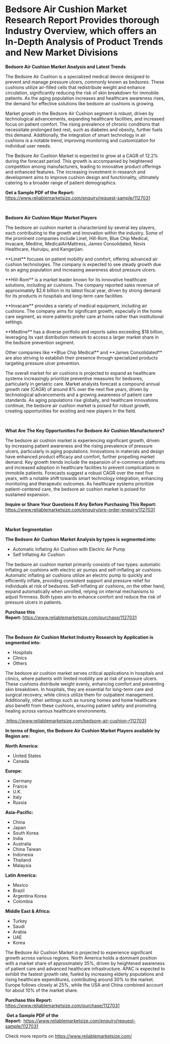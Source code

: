 <p><h1>Bedsore Air Cushion Market Research Report Provides thorough Industry Overview, which offers an In-Depth Analysis of Product Trends and New Market Divisions</h1></p><p><strong>Bedsore Air Cushion Market Analysis and Latest Trends</strong></p>
<p><p>The Bedsore Air Cushion is a specialized medical device designed to prevent and manage pressure ulcers, commonly known as bedsores. These cushions utilize air-filled cells that redistribute weight and enhance circulation, significantly reducing the risk of skin breakdown for immobile patients. As the aging population increases and healthcare awareness rises, the demand for effective solutions like bedsore air cushions is growing.</p><p>Market growth in the Bedsore Air Cushion segment is robust, driven by technological advancements, expanding healthcare facilities, and increased focus on patient comfort. The rising prevalence of chronic conditions that necessitate prolonged bed rest, such as diabetes and obesity, further fuels this demand. Additionally, the integration of smart technology in air cushions is a notable trend, improving monitoring and customization for individual user needs.</p><p>The Bedsore Air Cushion Market is expected to grow at a CAGR of 12.2% during the forecast period. This growth is accompanied by heightened competition among manufacturers, leading to innovative product offerings and enhanced features. The increasing investment in research and development aims to improve cushion design and functionality, ultimately catering to a broader range of patient demographics.</p></p>
<p><strong>Get a Sample PDF of the Report:&nbsp;</strong> <a href="https://www.reliablemarketsize.com/enquiry/request-sample/1127031?utm_campaign=2336&utm_medium=2&utm_source=Github&utm_content=ia&utm_term=05032025&utm_id=bedsore-air-cushion">https://www.reliablemarketsize.com/enquiry/request-sample/1127031</a></p>
<p>&nbsp;</p>
<p><strong>Bedsore Air Cushion Major Market Players</strong></p>
<p><p>The bedsore air cushion market is characterized by several key players, each contributing to the growth and innovation within the industry. Some of the prominent companies include Linet, Hill-Rom, Blue Chip Medical, Invacare, Medline, MedicalAirMattress, James Consolidated, Novis Healthcare, Huiruipu, and Kangerjian.</p><p>**Linet** focuses on patient mobility and comfort, offering advanced air cushion technologies. The company is expected to see steady growth due to an aging population and increasing awareness about pressure ulcers.</p><p>**Hill-Rom** is a market leader known for its innovative healthcare solutions, including air cushions. The company reported sales revenue of approximately $2.6 billion in its latest fiscal year, driven by strong demand for its products in hospitals and long-term care facilities.</p><p>**Invacare** provides a variety of medical equipment, including air cushions. The company aims for significant growth, especially in the home care segment, as more patients prefer care at home rather than institutional settings.</p><p>**Medline** has a diverse portfolio and reports sales exceeding $18 billion, leveraging its vast distribution network to access a larger market share in the bedsore prevention segment.</p><p>Other companies like **Blue Chip Medical** and **James Consolidated** are also striving to establish their presence through specialized products targeting pressure ulcer prevention.</p><p>The overall market for air cushions is projected to expand as healthcare systems increasingly prioritize preventive measures for bedsores, particularly in geriatric care. Market analysts forecast a compound annual growth rate (CAGR) of around 8% over the next five years, driven by technological advancements and a growing awareness of patient care standards. As aging populations rise globally, and healthcare innovations continue, the bedsore air cushion market is poised for robust growth, creating opportunities for existing and new players in the field.</p></p>
<p>&nbsp;</p>
<p><strong>What Are The Key Opportunities For Bedsore Air Cushion Manufacturers?</strong></p>
<p><p>The bedsore air cushion market is experiencing significant growth, driven by increasing patient awareness and the rising prevalence of pressure ulcers, particularly in aging populations. Innovations in materials and design have enhanced product efficacy and comfort, further propelling market demand. Key growth trends include the expansion of e-commerce platforms and increased adoption in healthcare facilities to prevent complications in immobile patients. Forecasts suggest a robust CAGR over the next five years, with a notable shift towards smart technology integration, enhancing monitoring and therapeutic outcomes. As healthcare systems prioritize patient-centered care, the bedsore air cushion market is poised for sustained expansion.</p></p>
<p><strong>Inquire or Share Your Questions If Any Before Purchasing This Report:</strong> <a href="https://www.reliablemarketsize.com/enquiry/pre-order-enquiry/1127031?utm_campaign=2336&utm_medium=2&utm_source=Github&utm_content=ia&utm_term=05032025&utm_id=bedsore-air-cushion">https://www.reliablemarketsize.com/enquiry/pre-order-enquiry/1127031</a></p>
<p>&nbsp;</p>
<p><strong>Market Segmentation</strong></p>
<p><strong>The Bedsore Air Cushion Market Analysis by types is segmented into:</strong></p>
<p><ul><li>Automatic Inflating Air Cushion with Electric Air Pump</li><li>Self Inflating Air Cushion</li></ul></p>
<p><p>The bedsore air cushion market primarily consists of two types: automatic inflating air cushions with electric air pumps and self-inflating air cushions. Automatic inflating air cushions utilize an electric pump to quickly and efficiently inflate, providing consistent support and pressure relief for individuals at risk of bedsores. Self-inflating air cushions, on the other hand, expand automatically when unrolled, relying on internal mechanisms to adjust firmness. Both types aim to enhance comfort and reduce the risk of pressure ulcers in patients.</p></p>
<p><strong>Purchase this Report:&nbsp;</strong><a href="https://www.reliablemarketsize.com/purchase/1127031?utm_campaign=2336&utm_medium=2&utm_source=Github&utm_content=ia&utm_term=05032025&utm_id=bedsore-air-cushion">https://www.reliablemarketsize.com/purchase/1127031</a></p>
<p>&nbsp;</p>
<p><strong>The Bedsore Air Cushion Market Industry Research by Application is segmented into:</strong></p>
<p><ul><li>Hospitals</li><li>Clinics</li><li>Others</li></ul></p>
<p><p>The bedsore air cushion market serves critical applications in hospitals and clinics, where patients with limited mobility are at risk of pressure ulcers. These cushions distribute weight evenly, enhancing comfort and preventing skin breakdown. In hospitals, they are essential for long-term care and surgical recovery, while clinics utilize them for outpatient management. Additionally, other settings such as nursing homes and home healthcare also benefit from these cushions, ensuring patient safety and promoting healing across various healthcare environments.</p></p>
<p><a href="https://www.reliablemarketsize.com/bedsore-air-cushion-r1127031?utm_campaign=2336&utm_medium=2&utm_source=Github&utm_content=ia&utm_term=05032025&utm_id=bedsore-air-cushion">&nbsp;https://www.reliablemarketsize.com/bedsore-air-cushion-r1127031</a></p>
<p><strong>In terms of Region, the Bedsore Air Cushion Market Players available by Region are:</strong></p>
<p>
    <p> <strong> North America: </strong>
        <ul>
            <li>United States</li>
            <li>Canada</li>
        </ul>
        </p> 
    <p> <strong> Europe: </strong>
        <ul>
            <li>Germany</li>
            <li>France</li>
            <li>U.K.</li>
            <li>Italy</li>
            <li>Russia</li>
        </ul>
        </p> 
    <p> <strong> Asia-Pacific: </strong>
        <ul>
            <li>China</li>
            <li>Japan</li>
            <li>South Korea</li>
            <li>India</li>
            <li>Australia</li>
            <li>China Taiwan</li>
            <li>Indonesia</li>
            <li>Thailand</li>
            <li>Malaysia</li>
        </ul>
        </p> 
    <p> <strong> Latin America: </strong>
        <ul>
            <li>Mexico</li>
            <li>Brazil</li>
            <li>Argentina Korea</li>
            <li>Colombia</li>
        </ul>
        </p> 
    <p> <strong> Middle East & Africa: </strong>
        <ul>
            <li>Turkey</li>
            <li>Saudi</li>
            <li>Arabia</li>
            <li>UAE</li>
            <li>Korea</li>
        </ul>
    </p>
    </p>
<p><p>The Bedsore Air Cushion Market is projected to experience significant growth across various regions. North America holds a dominant position with a market share of approximately 35%, driven by heightened awareness of patient care and advanced healthcare infrastructure. APAC is expected to exhibit the fastest growth rate, fueled by increasing elderly populations and rising healthcare expenditures, contributing around 30% to the market. Europe follows closely at 25%, while the USA and China combined account for about 10% of the market share.</p></p>
<p><strong>Purchase this Report: </strong><a href="https://www.reliablemarketsize.com/purchase/1127031?utm_campaign=2336&utm_medium=2&utm_source=Github&utm_content=ia&utm_term=05032025&utm_id=bedsore-air-cushion">https://www.reliablemarketsize.com/purchase/1127031</a></p>
<p>&nbsp;<strong>Get a Sample PDF of the Report:&nbsp;&nbsp;</strong><a href="https://www.reliablemarketsize.com/enquiry/request-sample/1127031?utm_campaign=2336&utm_medium=2&utm_source=Github&utm_content=ia&utm_term=05032025&utm_id=bedsore-air-cushion">https://www.reliablemarketsize.com/enquiry/request-sample/1127031</a></p>
<p><strong></strong></p>
<p>Check more reports on <a href="https://www.reliablemarketsize.com/?utm_campaign=2336&utm_medium=2&utm_source=Github&utm_content=ia&utm_term=05032025&utm_id=bedsore-air-cushion">https://www.reliablemarketsize.com/</a></p>